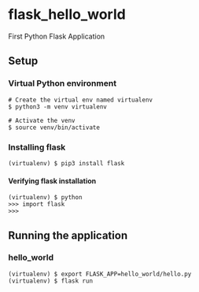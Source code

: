 # flask_hello_world
First Python Flask Application

## Setup

### Virtual Python environment

```console
# Create the virtual env named virtualenv
$ python3 -m venv virtualenv

# Activate the venv
$ source venv/bin/activate
```

### Installing flask

```console
(virtualenv) $ pip3 install flask
```

#### Verifying flask installation

```console
(virtualenv) $ python
>>> import flask
>>>
```

## Running the application

### hello_world

```console
(virtualenv) $ export FLASK_APP=hello_world/hello.py
(virtualenv) $ flask run
```
